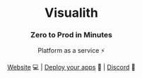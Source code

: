 <h1 align="center">
Visualith
</h1>
<h3 align="center">Zero to Prod in Minutes</h3>
<p align="center">Platform as a service ⚡</p>

<p align="center">
<a href="https://visualith.com">Website</a> 💻
|
<a href="https://app.visualith.com/signin">Deploy your apps</a> 🚀
<!-- | -->
<!-- <a href="https://hub.qovery.com">Product documentation</a> 📗
|
<a href="https://api-doc.qovery.com">API documentation</a> 📘
|
<a href="https://roadmap.qovery.com">Product roadmap</a> 🗺 -->
|
<a href="https://discord.gg/89Ac9t7U">Discord</a> 💬
<!-- |
<a href="https://discuss.qovery.com">Forum</a> 🗣
|
<a href="https://www.qovery.com/contact">Contact us</a> 🎙 -->
</p>
